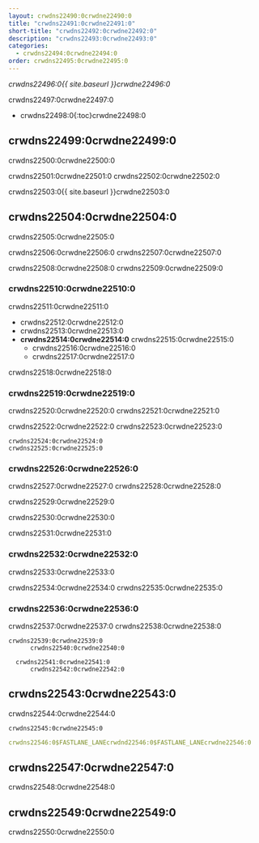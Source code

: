 ```yaml
---
layout: crwdns22490:0crwdne22490:0
title: "crwdns22491:0crwdne22491:0"
short-title: "crwdns22492:0crwdne22492:0"
description: "crwdns22493:0crwdne22493:0"
categories:
  - crwdns22494:0crwdne22494:0
order: crwdns22495:0crwdne22495:0
---
```

*crwdns22496:0{{ site.baseurl }}crwdne22496:0*

crwdns22497:0crwdne22497:0

* crwdns22498:0{:toc}crwdne22498:0

## crwdns22499:0crwdne22499:0

crwdns22500:0crwdne22500:0

crwdns22501:0crwdne22501:0 crwdns22502:0crwdne22502:0

crwdns22503:0{{ site.baseurl }}crwdne22503:0

## crwdns22504:0crwdne22504:0

crwdns22505:0crwdne22505:0

crwdns22506:0crwdne22506:0 crwdns22507:0crwdne22507:0

crwdns22508:0crwdne22508:0 crwdns22509:0crwdne22509:0

### crwdns22510:0crwdne22510:0

crwdns22511:0crwdne22511:0

* crwdns22512:0crwdne22512:0
* crwdns22513:0crwdne22513:0
* **crwdns22514:0crwdne22514:0** crwdns22515:0crwdne22515:0 
  * crwdns22516:0crwdne22516:0
  * crwdns22517:0crwdne22517:0

crwdns22518:0crwdne22518:0

### crwdns22519:0crwdne22519:0

crwdns22520:0crwdne22520:0 crwdns22521:0crwdne22521:0

crwdns22522:0crwdne22522:0 crwdns22523:0crwdne22523:0

    crwdns22524:0crwdne22524:0
    crwdns22525:0crwdne22525:0
    

### crwdns22526:0crwdne22526:0

crwdns22527:0crwdne22527:0 crwdns22528:0crwdne22528:0

crwdns22529:0crwdne22529:0

crwdns22530:0crwdne22530:0

crwdns22531:0crwdne22531:0

### crwdns22532:0crwdne22532:0

crwdns22533:0crwdne22533:0

crwdns22534:0crwdne22534:0 crwdns22535:0crwdne22535:0

### crwdns22536:0crwdne22536:0

crwdns22537:0crwdne22537:0 crwdns22538:0crwdne22538:0

    crwdns22539:0crwdne22539:0
          crwdns22540:0crwdne22540:0
    
      crwdns22541:0crwdne22541:0
          crwdns22542:0crwdne22542:0
    

## crwdns22543:0crwdne22543:0

crwdns22544:0crwdne22544:0

    crwdns22545:0crwdne22545:0
    

```yaml
crwdns22546:0$FASTLANE_LANEcrwdnd22546:0$FASTLANE_LANEcrwdne22546:0
```

## crwdns22547:0crwdne22547:0

crwdns22548:0crwdne22548:0

## crwdns22549:0crwdne22549:0

crwdns22550:0crwdne22550:0